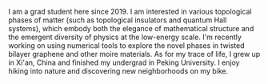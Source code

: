 I am a grad student here since 2019. I am interested in various topological phases of matter (such as topological insulators and quantum Hall systems), which embody both the elegance of mathematical structure and the emergent diversity of physics at the low-energy scale. I'm recently working on using numerical tools to explore the novel phases in twisted bilayer graphene and other moire materials. As for my trace of life, I grew up in Xi'an, China and finished my undergrad in Peking University. I enjoy hiking into nature and discovering new neighborhoods on my bike.
